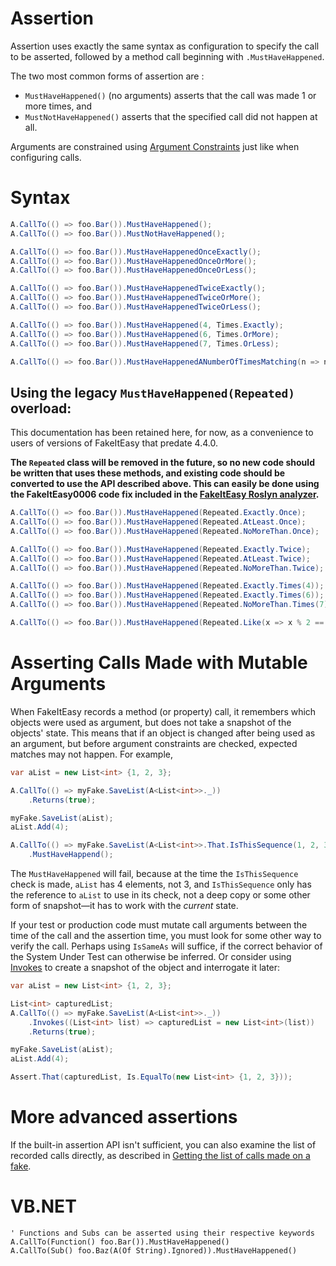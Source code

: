 # Assertion

Assertion uses exactly the same syntax as configuration to specify the
call to be asserted, followed by a method call beginning with `.MustHaveHappened`.

The two most common forms of assertion are :

* `MustHaveHappened()` (no arguments) asserts that the call was made 1 or more times, and 
* `MustNotHaveHappened()` asserts that the specified call did not happen at all.

Arguments are constrained using
[Argument Constraints](argument-constraints.md) just like when
configuring calls.

# Syntax

```csharp
A.CallTo(() => foo.Bar()).MustHaveHappened();
A.CallTo(() => foo.Bar()).MustNotHaveHappened();

A.CallTo(() => foo.Bar()).MustHaveHappenedOnceExactly();
A.CallTo(() => foo.Bar()).MustHaveHappenedOnceOrMore();
A.CallTo(() => foo.Bar()).MustHaveHappenedOnceOrLess();

A.CallTo(() => foo.Bar()).MustHaveHappenedTwiceExactly();
A.CallTo(() => foo.Bar()).MustHaveHappenedTwiceOrMore();
A.CallTo(() => foo.Bar()).MustHaveHappenedTwiceOrLess();

A.CallTo(() => foo.Bar()).MustHaveHappened(4, Times.Exactly);
A.CallTo(() => foo.Bar()).MustHaveHappened(6, Times.OrMore);
A.CallTo(() => foo.Bar()).MustHaveHappened(7, Times.OrLess);

A.CallTo(() => foo.Bar()).MustHaveHappenedANumberOfTimesMatching(n => n % 2 == 0);
```

## Using the legacy `MustHaveHappened(Repeated)` overload:

This documentation has been retained here, for now, as a convenience to
users of versions of FakeItEasy that predate 4.4.0.

**The `Repeated` class will be removed in the future, so no new code should be written
that uses these methods, and existing code should be converted to use the API described above.
This can easily be done using the FakeItEasy0006 code fix included in the
[FakeItEasy Roslyn analyzer](analyzer.md).** 

```csharp
A.CallTo(() => foo.Bar()).MustHaveHappened(Repeated.Exactly.Once);
A.CallTo(() => foo.Bar()).MustHaveHappened(Repeated.AtLeast.Once);
A.CallTo(() => foo.Bar()).MustHaveHappened(Repeated.NoMoreThan.Once);

A.CallTo(() => foo.Bar()).MustHaveHappened(Repeated.Exactly.Twice);
A.CallTo(() => foo.Bar()).MustHaveHappened(Repeated.AtLeast.Twice);
A.CallTo(() => foo.Bar()).MustHaveHappened(Repeated.NoMoreThan.Twice);

A.CallTo(() => foo.Bar()).MustHaveHappened(Repeated.Exactly.Times(4));
A.CallTo(() => foo.Bar()).MustHaveHappened(Repeated.Exactly.Times(6));
A.CallTo(() => foo.Bar()).MustHaveHappened(Repeated.NoMoreThan.Times(7));

A.CallTo(() => foo.Bar()).MustHaveHappened(Repeated.Like(x => x % 2 == 0));
```

# Asserting Calls Made with Mutable Arguments

When FakeItEasy records a method (or property) call, it remembers
which objects were used as argument, but does not take a snapshot of
the objects' state. This means that if an object is changed after
being used as an argument, but before argument constraints are
checked, expected matches may not happen. For example,

```csharp
var aList = new List<int> {1, 2, 3};

A.CallTo(() => myFake.SaveList(A<List<int>>._))
    .Returns(true);

myFake.SaveList(aList);
aList.Add(4);

A.CallTo(() => myFake.SaveList(A<List<int>>.That.IsThisSequence(1, 2, 3)))
    .MustHaveHappend();
```

The `MustHaveHappened` will fail, because at the time the
`IsThisSequence` check is made, `aList` has 4 elements, not 3, and
`IsThisSequence` only has the reference to `aList` to use in its
check, not a deep copy or some other form of snapshot—it has to work
with the _current_ state.

If your test or production code must mutate call arguments between the
time of the call and the assertion time, you must look for some other
way to verify the call. Perhaps using `IsSameAs` will suffice, if the
correct behavior of the System Under Test can otherwise be
inferred. Or consider using [Invokes](invoking-custom-code.md) to
create a snapshot of the object and interrogate it later:

```csharp
var aList = new List<int> {1, 2, 3};

List<int> capturedList;
A.CallTo(() => myFake.SaveList(A<List<int>>._))
    .Invokes((List<int> list) => capturedList = new List<int>(list))
    .Returns(true);

myFake.SaveList(aList);
aList.Add(4);

Assert.That(capturedList, Is.EqualTo(new List<int> {1, 2, 3}));
```

# More advanced assertions

If the built-in assertion API isn't sufficient, you can also examine the list of recorded calls directly, as described in [Getting the list of calls made on a fake](advanced-usage.md#getting-the-list-of-calls-made-on-a-fake).

# VB.NET

```
' Functions and Subs can be asserted using their respective keywords
A.CallTo(Function() foo.Bar()).MustHaveHappened()
A.CallTo(Sub() foo.Baz(A(Of String).Ignored)).MustHaveHappened()
```
